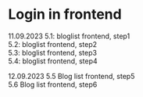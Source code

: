 # Login in frontend

11.09.2023
5.1: bloglist frontend, step1  
5.2: bloglist frontend, step2  
5.3: bloglist frontend, step3  
5.4: bloglist frontend, step4  

12.09.2023
5.5 Blog list frontend, step5  
5.6 Blog list frontend, step6  


